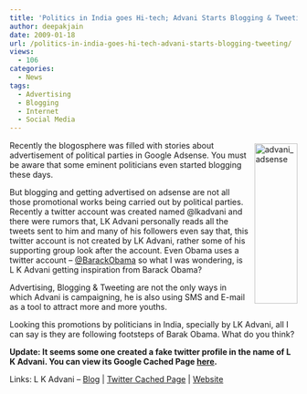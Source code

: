 ```yaml
---
title: 'Politics in India goes Hi-tech; Advani Starts Blogging & Tweeting!'
author: deepakjain
date: 2009-01-18
url: /politics-in-india-goes-hi-tech-advani-starts-blogging-tweeting/
views:
  - 106
categories:
  - News
tags:
  - Advertising
  - Blogging
  - Internet
  - Social Media
---
```

[<img class="wp-image-51232" style="border-right: 0px;border-top: 0px;margin: 5px 0px 0px 10px;border-left: 0px;border-bottom: 0px" src="http://cdn.devilsworkshop.org/files/2009/01/advani-adsense-thumb.png" border="0" alt="advani_adsense" width="75" height="281" align="right" />][1] Recently the blogosphere was filled with stories about advertisement of political parties in Google Adsense. You must be aware that some eminent politicians even started blogging these days.

But blogging and getting advertised on adsense are not all those promotional works being carried out by political parties. Recently a twitter account was created named @lkadvani and there were rumors that, LK Advani personally reads all the tweets sent to him and many of his followers even say that, this twitter account is not created by LK Advani, rather some of his supporting group look after the account. Even Obama uses a twitter account &#8211; <a href="http://twitter.com/BarackObama" onclick="_gaq.push(['_trackEvent', 'outbound-article', 'http://twitter.com/BarackObama', '@BarackObama']);" target="_blank">@BarackObama</a> so what I was wondering, is L K Advani getting inspiration from Barack Obama?

Advertising, Blogging & Tweeting are not the only ways in which Advani is campaigning, he is also using SMS and E-mail as a tool to attract more and more youths.

Looking this promotions by politicians in India, specially by LK Advani, all I can say is they are following footsteps of Barak Obama. What do you think?

**Update: It seems some one created a fake twitter profile in the name of L K Advani. You can view its Google Cached Page <a href="http://72.14.235.132/search?q=cache:UBCOvGC__eIJ:twitter.com/lkadvani+site:+twitter.com/lkadvani&hl=en&ct=clnk&cd=2&gl=in&client=firefox-a" onclick="_gaq.push(['_trackEvent', 'outbound-article', 'http://72.14.235.132/search?q=cache:UBCOvGC__eIJ:twitter.com/lkadvani+site:+twitter.com/lkadvani&hl=en&ct=clnk&cd=2&gl=in&client=firefox-a', 'here']);" >here</a>.**

Links: L K Advani – <a href="http://blog.lkadvani.in/" onclick="_gaq.push(['_trackEvent', 'outbound-article', 'http://blog.lkadvani.in/', 'Blog']);" target="_blank">Blog</a> | <a href="http://72.14.235.132/search?q=cache:UBCOvGC__eIJ:twitter.com/lkadvani+site:+twitter.com/lkadvani&hl=en&ct=clnk&cd=2&gl=in&client=firefox-a" onclick="_gaq.push(['_trackEvent', 'outbound-article', 'http://72.14.235.132/search?q=cache:UBCOvGC__eIJ:twitter.com/lkadvani+site:+twitter.com/lkadvani&hl=en&ct=clnk&cd=2&gl=in&client=firefox-a', 'Twitter Cached Page']);" >Twitter Cached Page</a> | <a href="http://lkadvani.in/" onclick="_gaq.push(['_trackEvent', 'outbound-article', 'http://lkadvani.in/', 'Website']);" target="_blank">Website</a>

 [1]: http://cdn.devilsworkshop.org/files/2009/01/advani-adsense.png
